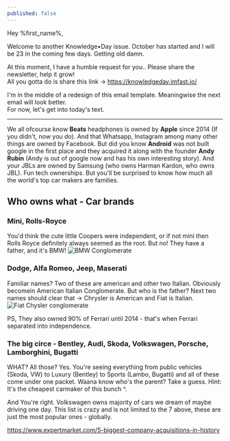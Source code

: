 ```yaml
---
published: false
---
```

Hey %first_name%,

Welcome to another Knowledge•Day issue. October has started and I will be 23 in the coming few days. Getting old damn.  

At this moment, I have a humble request for you.. Please share the newsletter, help it grow!  
All you gotta do is share this link -> <https://knowledgeday.imfast.io/>

I'm in the middle of a redesign of this email template. Meaningwise the next email will look better.  
For now, let's get into today's text.

-----

We all ofcourse know **Beats** headphones is owned by **Apple** since 2014 (If you didn't, now you do). And that Whatsapp, Instagram among many other things are owned by Facebook. But did you know **Android** was not built google in the first place and they acquired it along with the founder **Andy Rubin** (Andy is out of google now and has his own interesting story). And your JBLs are owned by Samsung (who owns Harman Kardon, who owns JBL).
Fun tech ownerships. But you'll be surprised to know how much all the world's top car makers are families.

## Who owns what -  Car brands

### Mini, Rolls-Royce
You'd think the cute little Coopers were independent, or if not mini then Rolls Royce definitely always seemed as the root. But no! They have a father, and it's BMW! 
![BMW Conglomerate]()

### Dodge, Alfa Romeo, Jeep, Maserati
Familiar names? Two of these are american and other two Italian. Obviously becomein American Italian Conglomerate. But who is the father? Next two names should clear that -> Chrysler is American and Fiat is Italian.
![Fiat Chysler conglomerate]()

PS, They also owned 90% of Ferrari until 2014 - that's when Ferrari separated into independence.

### The big circe - Bentley, Audi, Skoda, Volkswagen, Porsche, Lamborghini, Bugatti
WHAT? All those? Yes. You're seeing everything from public vehicles (Skoda, VW) to Luxury (Bentley) to Sports (Lambo, Bugatti) and all of these come under one packet. Waana know who's the parent? Take a guess.
Hint: It's the cheapest carmaker of this bunch ^.

And You're right. Volkswagen owns majority of cars we dream of maybe driving one day. This list is crazy and is not limited to the 7 above, these are just the most popular ones - globally.


https://www.expertmarket.com/5-biggest-company-acquisitions-in-history
